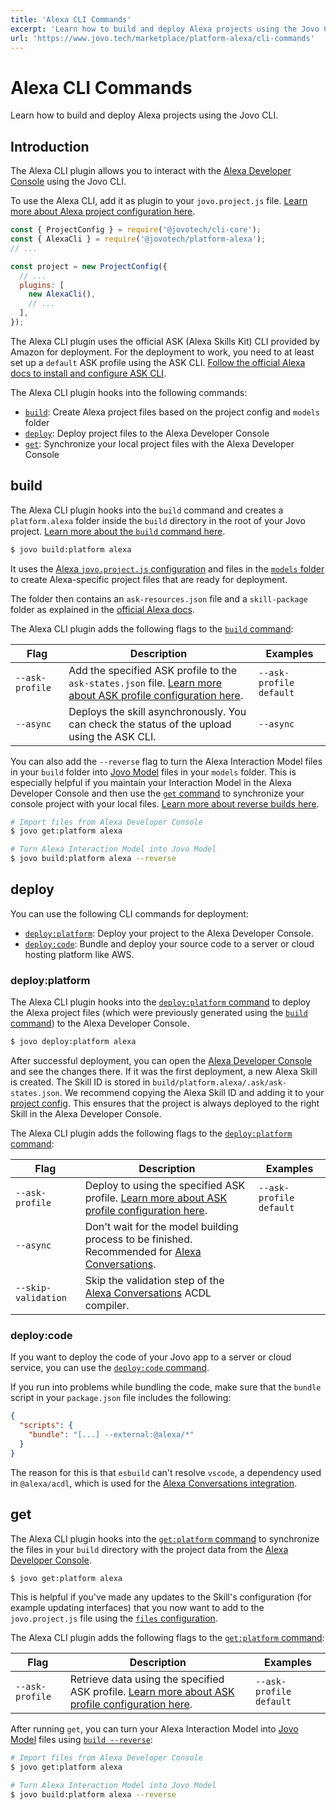 ```yaml
---
title: 'Alexa CLI Commands'
excerpt: 'Learn how to build and deploy Alexa projects using the Jovo CLI.'
url: 'https://www.jovo.tech/marketplace/platform-alexa/cli-commands'
---
```


# Alexa CLI Commands

Learn how to build and deploy Alexa projects using the Jovo CLI.

## Introduction

The Alexa CLI plugin allows you to interact with the [Alexa Developer Console](https://developer.amazon.com/alexa/console/ask#/) using the Jovo CLI.

To use the Alexa CLI, add it as plugin to your `jovo.project.js` file. [Learn more about Alexa project configuration here](./project-config.md).

```js
const { ProjectConfig } = require('@jovotech/cli-core');
const { AlexaCli } = require('@jovotech/platform-alexa');
// ...

const project = new ProjectConfig({
  // ...
  plugins: [
    new AlexaCli(),
    // ...
  ],
});
```

The Alexa CLI plugin uses the official ASK (Alexa Skills Kit) CLI provided by Amazon for deployment. For the deployment to work, you need to at least set up a `default` ASK profile using the ASK CLI. [Follow the official Alexa docs to install and configure ASK CLI](https://developer.amazon.com/en-US/docs/alexa/smapi/quick-start-alexa-skills-kit-command-line-interface.html).

The Alexa CLI plugin hooks into the following commands:

- [`build`](#build): Create Alexa project files based on the project config and `models` folder
- [`deploy`](#deploy): Deploy project files to the Alexa Developer Console
- [`get`](#get): Synchronize your local project files with the Alexa Developer Console

## build

The Alexa CLI plugin hooks into the `build` command and creates a `platform.alexa` folder inside the `build` directory in the root of your Jovo project. [Learn more about the `build` command here](https://www.jovo.tech/docs/build-command).

```sh
$ jovo build:platform alexa
```

It uses the [Alexa `jovo.project.js` configuration](./project-config.md) and files in the [`models` folder](https://www.jovo.tech/docs/models) to create Alexa-specific project files that are ready for deployment.

The folder then contains an `ask-resources.json` file and a `skill-package` folder as explained in the [official Alexa docs](https://developer.amazon.com/en-US/docs/alexa/smapi/ask-cli-intro.html#skill-project-structure).

The Alexa CLI plugin adds the following flags to the [`build` command](https://www.jovo.tech/docs/build-command):

| Flag            | Description                                                                                                                                     | Examples                |
| --------------- | ----------------------------------------------------------------------------------------------------------------------------------------------- | ----------------------- |
| `--ask-profile` | Add the specified ASK profile to the `ask-states.json` file. [Learn more about ASK profile configuration here](./project-config.md#askprofile). | `--ask-profile default` |
| `--async`       | Deploys the skill asynchronously. You can check the status of the upload using the ASK CLI.                                                     | `--async`               |


You can also add the `--reverse` flag to turn the Alexa Interaction Model files in your `build` folder into [Jovo Model](https://www.jovo.tech/docs/models) files in your `models` folder. This is especially helpful if you maintain your Interaction Model in the Alexa Developer Console and then use the [`get` command](#get) to synchronize your console project with your local files. [Learn more about reverse builds here](https://www.jovo.tech/docs/build-command#reverse-build).

```sh
# Import files from Alexa Developer Console
$ jovo get:platform alexa

# Turn Alexa Interaction Model into Jovo Model
$ jovo build:platform alexa --reverse
```

## deploy

You can use the following CLI commands for deployment:

- [`deploy:platform`](#deploy-platform): Deploy your project to the Alexa Developer Console.
- [`deploy:code`](#deploy-code): Bundle and deploy your source code to a server or cloud hosting platform like AWS.
### deploy:platform

The Alexa CLI plugin hooks into the [`deploy:platform` command](https://www.jovo.tech/docs/deploy-command#deploy-platform) to deploy the Alexa project files (which were previously generated using the [`build` command](#build)) to the Alexa Developer Console.

```sh
$ jovo deploy:platform alexa
```

After successful deployment, you can open the [Alexa Developer Console](https://developer.amazon.com/alexa/console/ask#/) and see the changes there. If it was the first deployment, a new Alexa Skill is created. The Skill ID is stored in `build/platform.alexa/.ask/ask-states.json`. We recommend copying the Alexa Skill ID and adding it to your [project config](project-config.md#skillid). This ensures that the project is always deployed to the right Skill in the Alexa Developer Console.

The Alexa CLI plugin adds the following flags to the [`deploy:platform` command](https://www.jovo.tech/docs/deploy-command#deploy-platform):

| Flag            | Description                                                                                                                   | Examples                |
| --------------- | ----------------------------------------------------------------------------------------------------------------------------- | ----------------------- |
| `--ask-profile` | Deploy to using the specified ASK profile. [Learn more about ASK profile configuration here](./project-config.md#askprofile). | `--ask-profile default` |
| `--async` | Don't wait for the model building process to be finished. Recommended for [Alexa Conversations](./alexa-conversations.md#manage-files). |  |
| `--skip-validation` | Skip the validation step of the [Alexa Conversations](./alexa-conversations.md#manage-files) ACDL compiler. |  |

### deploy:code 

If you want to deploy the code of your Jovo app to a server or cloud service, you can use the [`deploy:code` command](https://www.jovo.tech/docs/deploy-command#deploy-code).

If you run into problems while bundling the code, make sure that the `bundle` script in your `package.json` file includes the following:

```json
{
  "scripts": {
    "bundle": "[...] --external:@alexa/*"
  }
}
```

The reason for this is that `esbuild` can't resolve `vscode`, a dependency used in `@alexa/acdl`, which is used for the [Alexa Conversations integration](./alexa-conversations.md).


## get

The Alexa CLI plugin hooks into the [`get:platform` command](https://www.jovo.tech/docs/get-command#get:platform) to synchronize the files in your `build` directory with the project data from the [Alexa Developer Console](https://developer.amazon.com/alexa/console/ask#/).

```sh
$ jovo get:platform alexa
```

This is helpful if you've made any updates to the Skill's configuration (for example updating interfaces) that you now want to add to the `jovo.project.js` file using the [`files` configuration](/.project-config.md#files).

The Alexa CLI plugin adds the following flags to the [`get:platform` command](https://www.jovo.tech/docs/get-command#get-platform):

| Flag            | Description                                                                                                                       | Examples                |
| --------------- | --------------------------------------------------------------------------------------------------------------------------------- | ----------------------- |
| `--ask-profile` | Retrieve data using the specified ASK profile. [Learn more about ASK profile configuration here](./project-config.md#askprofile). | `--ask-profile default` |


After running `get`, you can turn your Alexa Interaction Model into [Jovo Model](https://www.jovo.tech/docs/models) files using [`build --reverse`](#build):

```sh
# Import files from Alexa Developer Console
$ jovo get:platform alexa

# Turn Alexa Interaction Model into Jovo Model
$ jovo build:platform alexa --reverse
```